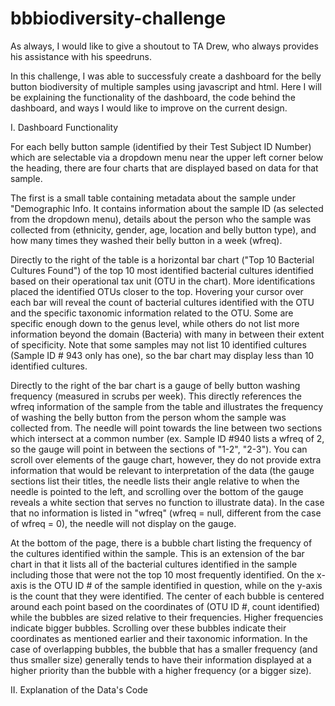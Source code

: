 # bbbiodiversity-challenge

As always, I would like to give a shoutout to TA Drew, who always provides his assistance with his speedruns.

In this challenge, I was able to successfuly create a dashboard for the belly button biodiversity of multiple samples using javascript and html. Here I will be explaining the functionality of the dashboard, the code behind the dashboard, and ways I would like to improve on the current design.

I. Dashboard Functionality

For each belly button sample (identified by their Test Subject ID Number) which are selectable via a dropdown menu near the upper left corner below the heading, there are four charts that are displayed based on data for that sample.

The first is a small table containing metadata about the sample under "Demographic Info. It contains information about the sample ID (as selected from the dropdown menu), details about the person who the sample was collected from (ethnicity, gender, age, location and belly button type), and how many times they washed their belly button in a week (wfreq). 

Directly to the right of the table is a horizontal bar chart ("Top 10 Bacterial Cultures Found") of the top 10 most identified bacterial cultures identified based on their operational tax unit (OTU in the chart). More identifications placed the identified OTUs closer to the top. Hovering your cursor over each bar will reveal the count of bacterial cultures identified with the OTU and the specific taxonomic information related to the OTU. Some are specific enough down to the genus level, while others do not list more information beyond the domain (Bacteria) with many in between their extent of specificity. Note that some samples may not list 10 identified cultures (Sample ID # 943 only has one), so the bar chart may display less than 10 identified cultures.

Directly to the right of the bar chart is a gauge of belly button washing frequency (measured in scrubs per week). This directly references the wfreq information of the sample from the table and illustrates the frequency of washing the belly button from the person whom the sample was collected from. The needle will point towards the line between two sections which intersect at a common number (ex. Sample ID #940 lists a wfreq of 2, so the gauge will point in between the sections of "1-2", "2-3"). You can scroll over elements of the gauge chart, however, they do not provide extra information that would be relevant to interpretation of the data (the gauge sections list their titles, the needle lists their angle relative to when the needle is pointed to the left, and scrolling over the bottom of the gauge reveals a white section that serves no function to illustrate data). In the case that no information is listed in "wfreq" (wfreq = null, different from the case of wfreq = 0), the needle will not display on the gauge.

At the bottom of the page, there is a bubble chart listing the frequency of the cultures identified within the sample. This is an extension of the bar chart in that it lists all of the bacterial cultures identified in the sample including those that were not the top 10 most frequently identified. On the x-axis is the OTU ID # of the sample identified in question, while on the y-axis is the count that they were identified. The center of each bubble is centered around each point based on the coordinates of (OTU ID #, count identified) while the bubbles are sized relative to their frequencies. Higher frequencies indicate bigger bubbles. Scrolling over these bubbles indicate their coordinates as mentioned earlier and their taxonomic information. In the case of overlapping bubbles, the bubble that has a smaller frequency (and thus smaller size) generally tends to have their information displayed at a higher priority than the bubble with a higher frequency (or a bigger size).


II. Explanation of the Data's Code

